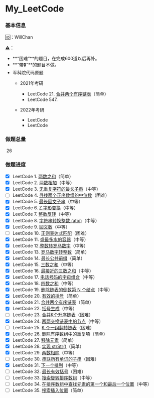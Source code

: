 # My_LeetCode

### 基本信息

🆔：WillChan

⚠️：

- **“困难”**的题目，在完成600道以后再补。
- **“带🔒”**的题目不做。
- 军科院代码原题
    - 2021年考研
        - LeetCode 21. [合并两个有序链表](https://leetcode-cn.com/problems/merge-two-sorted-lists)（简单）
        - LeetCode 547.  

    - 2022年考研
        - LeetCode 
        - LeetCode 


### 做题总量

​		26

### 做题进度

- [x] LeetCode 1. [两数之和](https://leetcode-cn.com/problems/two-sum)（简单）
- [x] LeetCode 2. [两数相加](https://leetcode-cn.com/problems/add-two-numbers)（中等）
- [x] LeetCode 3. [无重复字符的最长子串](https://leetcode-cn.com/problems/longest-substring-without-repeating-characters)（中等）
- [ ] LeetCode 4. [寻找两个正序数组的中位数](https://leetcode-cn.com/problems/median-of-two-sorted-arrays)（困难）
- [x] LeetCode 5. [最长回文子串](https://leetcode-cn.com/problems/longest-palindromic-substring)（中等）
- [x] LeetCode 6. [Z 字形变换](https://leetcode-cn.com/problems/zigzag-conversion)（中等）
- [x] LeetCode 7. [整数反转](https://leetcode-cn.com/problems/reverse-integer)（中等）
- [x] LeetCode 8. [字符串转换整数 (atoi)](https://leetcode-cn.com/problems/string-to-integer-atoi/)（中等）
- [x] LeetCode 9. [回文数](https://leetcode-cn.com/problems/palindrome-number)（中等）
- [ ] LeetCode 10. [正则表达式匹配](https://leetcode-cn.com/problems/regular-expression-matching)（困难）
- [x] LeetCode 11. [盛最多水的容器](https://leetcode-cn.com/problems/container-with-most-water)（中等）
- [x] LeetCode 12.[整数转罗马数字](https://leetcode-cn.com/problems/integer-to-roman)（中等）
- [x] LeetCode 13. [罗马数字转整数](https://leetcode-cn.com/problems/roman-to-integer)（简单）
- [x] LeetCode 14. [最长公共前缀](https://leetcode-cn.com/problems/longest-common-prefix)（简单）
- [x] LeetCode 15. [三数之和](https://leetcode-cn.com/problems/3sum)（中等）
- [x] LeetCode 16. [最接近的三数之和](https://leetcode-cn.com/problems/3sum-closest)（中等）
- [x] LeetCode 17. [电话号码的字母组合](https://leetcode-cn.com/problems/letter-combinations-of-a-phone-number)（中等）
- [x] LeetCode 18. [四数之和](https://leetcode-cn.com/problems/4sum)（中等）
- [x] LeetCode 19. [删除链表的倒数第 N 个结点](https://leetcode-cn.com/problems/remove-nth-node-from-end-of-list)（中等）
- [x] LeetCode 20. [有效的括号](https://leetcode-cn.com/problems/valid-parentheses)（简单）
- [x] LeetCode 21. [合并两个有序链表](https://leetcode-cn.com/problems/merge-two-sorted-lists)（简单）
- [x] LeetCode 22. [括号生成](https://leetcode-cn.com/problems/generate-parentheses)（中等）
- [ ] LeetCode 23. [合并K个升序链表](https://leetcode-cn.com/problems/merge-k-sorted-lists)（困难）
- [x] LeetCode 24. [两两交换链表中的节点](https://leetcode-cn.com/problems/swap-nodes-in-pairs)（中等）
- [ ] LeetCode 25. [K 个一组翻转链表](https://leetcode-cn.com/problems/reverse-nodes-in-k-group)（困难）
- [x] LeetCode 26. [删除有序数组中的重复项](https://leetcode-cn.com/problems/remove-duplicates-from-sorted-array)（简单）
- [x] LeetCode 27. [移除元素](https://leetcode-cn.com/problems/remove-element)（简单）
- [x] LeetCode 28. [实现 strStr()](https://leetcode-cn.com/problems/implement-strstr)（简单）
- [x] LeetCode 29. [两数相除](https://leetcode-cn.com/problems/divide-two-integers)（中等）
- [ ] LeetCode 30. [串联所有单词的子串](https://leetcode-cn.com/problems/substring-with-concatenation-of-all-words)（困难）
- [x] LeetCode 31. [下一个排列](https://leetcode-cn.com/problems/next-permutation)（中等）
- [ ] LeetCode 32. [最长有效括号](https://leetcode-cn.com/problems/longest-valid-parentheses)（困难）
- [ ] LeetCode 33. [搜索旋转排序数组](https://leetcode-cn.com/problems/search-in-rotated-sorted-array)（中等）
- [ ] LeetCode 34. [在排序数组中查找元素的第一个和最后一个位置](https://leetcode-cn.com/problems/find-first-and-last-position-of-element-in-sorted-array/)（中等）
- [ ] LeetCode 35. [搜索插入位置](https://leetcode-cn.com/problems/search-insert-position)（简单）

